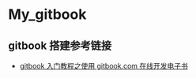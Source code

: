 # My_gitbook

## gitbook 搭建参考链接
- [gitbook 入门教程之使用 gitbook.com 在线开发电子书](https://cloud.tencent.com/developer/article/1414738)
